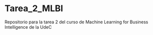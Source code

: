 # Tarea_2_MLBI
 Repositorio para la tarea 2 del curso de Machine Learning for Business Intelligence de la UdeC
